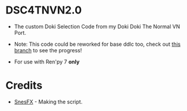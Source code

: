 # DSC4TNVN2.0
 
* The custom Doki Selection Code from my Doki Doki The Normal VN Port.

* Note: This code could be reworked for base ddlc too, check out [this branch](https://github.com/SnesFX/DSC4TNVN2.0/tree/base-ddlc) to see the progress!

* For use with Ren'py 7 **only**

# Credits

* [SnesFX](https://twitter.com/snesfx) - Making the script.
